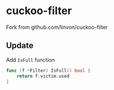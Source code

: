# cuckoo-filter

Fork from github.com/linvon/cuckoo-filter

## Update
Add `IsFull` function
```go
func (f *Filter) IsFull() bool {
	return f.victim.used
}
```